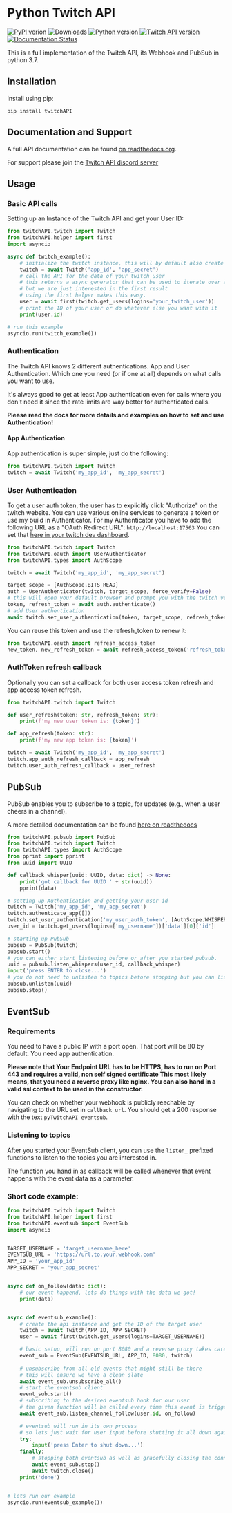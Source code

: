 # Python Twitch API

[![PyPI verion](https://img.shields.io/pypi/v/twitchAPI.svg)](https://pypi.org/project/twitchAPI/) [![Downloads](https://pepy.tech/badge/twitchapi)](https://pepy.tech/project/twitchapi) [![Python version](https://img.shields.io/pypi/pyversions/twitchAPI)](https://pypi.org/project/twitchAPI/) [![Twitch API version](https://img.shields.io/badge/twitch%20API%20version-Helix-brightgreen)](https://dev.twitch.tv/docs/api) [![Documentation Status](https://readthedocs.org/projects/pytwitchapi/badge/?version=latest)](https://pytwitchapi.readthedocs.io/en/latest/?badge=latest)


This is a full implementation of the Twitch API, its Webhook and PubSub in python 3.7.  


## Installation

Install using pip:

```pip install twitchAPI```

## Documentation and Support

A full API documentation can be found [on readthedocs.org](https://pytwitchapi.readthedocs.io/en/latest/index.html).

For support please join the [Twitch API discord server](https://discord.gg/tu2Dmc7gpd)

## Usage

### Basic API calls

Setting up an Instance of the Twitch API and get your User ID:

```python
from twitchAPI.twitch import Twitch
from twitchAPI.helper import first
import asyncio

async def twitch_example():
    # initialize the twitch instance, this will by default also create a app authentication for you
    twitch = await Twitch('app_id', 'app_secret')
    # call the API for the data of your twitch user
    # this returns a async generator that can be used to iterate over all results
    # but we are just interested in the first result
    # using the first helper makes this easy.
    user = await first(twitch.get_users(logins='your_twitch_user'))
    # print the ID of your user or do whatever else you want with it
    print(user.id)

# run this example
asyncio.run(twitch_example())
```

### Authentication

The Twitch API knows 2 different authentications. App and User Authentication.
Which one you need (or if one at all) depends on what calls you want to use.

It's always good to get at least App authentication even for calls where you don't need it since the rate limits are way better for authenticated calls.

**Please read the docs for more details and examples on how to set and use Authentication!**

#### App Authentication

App authentication is super simple, just do the following:

```python
from twitchAPI.twitch import Twitch
twitch = await Twitch('my_app_id', 'my_app_secret')
```

### User Authentication

To get a user auth token, the user has to explicitly click "Authorize" on the twitch website. You can use various online services to generate a token or use my build in Authenticator.
For my Authenticator you have to add the following URL as a "OAuth Redirect URL": ```http://localhost:17563```
You can set that [here in your twitch dev dashboard](https://dev.twitch.tv/console).


```python
from twitchAPI.twitch import Twitch
from twitchAPI.oauth import UserAuthenticator
from twitchAPI.types import AuthScope

twitch = await Twitch('my_app_id', 'my_app_secret')

target_scope = [AuthScope.BITS_READ]
auth = UserAuthenticator(twitch, target_scope, force_verify=False)
# this will open your default browser and prompt you with the twitch verification website
token, refresh_token = await auth.authenticate()
# add User authentication
await twitch.set_user_authentication(token, target_scope, refresh_token)
```

You can reuse this token and use the refresh_token to renew it:

```python
from twitchAPI.oauth import refresh_access_token
new_token, new_refresh_token = await refresh_access_token('refresh_token', 'client_id', 'client_secret')
```

### AuthToken refresh callback

Optionally you can set a callback for both user access token refresh and app access token refresh.

```python
from twitchAPI.twitch import Twitch

def user_refresh(token: str, refresh_token: str):
    print(f'my new user token is: {token}')

def app_refresh(token: str):
    print(f'my new app token is: {token}')

twitch = await Twitch('my_app_id', 'my_app_secret')
twitch.app_auth_refresh_callback = app_refresh
twitch.user_auth_refresh_callback = user_refresh
```


## PubSub

PubSub enables you to subscribe to a topic, for updates (e.g., when a user cheers in a channel).

A more detailed documentation can be found [here on readthedocs](https://pytwitchapi.readthedocs.io/en/latest/modules/twitchAPI.pubsub.html)

```python
from twitchAPI.pubsub import PubSub
from twitchAPI.twitch import Twitch
from twitchAPI.types import AuthScope
from pprint import pprint
from uuid import UUID

def callback_whisper(uuid: UUID, data: dict) -> None:
    print('got callback for UUID ' + str(uuid))
    pprint(data)

# setting up Authentication and getting your user id
twitch = Twitch('my_app_id', 'my_app_secret')
twitch.authenticate_app([])
twitch.set_user_authentication('my_user_auth_token', [AuthScope.WHISPERS_READ], 'my_user_auth_refresh_token')
user_id = twitch.get_users(logins=['my_username'])['data'][0]['id']

# starting up PubSub
pubsub = PubSub(twitch)
pubsub.start()
# you can either start listening before or after you started pubsub.
uuid = pubsub.listen_whispers(user_id, callback_whisper)
input('press ENTER to close...')
# you do not need to unlisten to topics before stopping but you can listen and unlisten at any moment you want
pubsub.unlisten(uuid)
pubsub.stop()
```


## EventSub

### Requirements


You need to have a public IP with a port open. That port will be 80 by default.
You need app authentication.

**Please note that Your Endpoint URL has to be HTTPS, has to run on Port 443 and requires a valid, non self signed certificate
This most likely means, that you need a reverse proxy like nginx. You can also hand in a valid ssl context to be used in the constructor.**

You can check on whether your webhook is publicly reachable by navigating to the URL set in `callback_url`.
You should get a 200 response with the text `pyTwitchAPI eventsub`.

### Listening to topics

After you started your EventSub client, you can use the `listen_` prefixed functions to listen to the topics you are interested in.

The function you hand in as callback will be called whenever that event happens with the event data as a parameter.

### Short code example:

```python
from twitchAPI.twitch import Twitch
from twitchAPI.helper import first
from twitchAPI.eventsub import EventSub
import asyncio


TARGET_USERNAME = 'target_username_here'
EVENTSUB_URL = 'https://url.to.your.webhook.com'
APP_ID = 'your_app_id'
APP_SECRET = 'your_app_secret'


async def on_follow(data: dict):
    # our event happend, lets do things with the data we got!
    print(data)


async def eventsub_example():
    # create the api instance and get the ID of the target user
    twitch = await Twitch(APP_ID, APP_SECRET)
    user = await first(twitch.get_users(logins=TARGET_USERNAME))

    # basic setup, will run on port 8080 and a reverse proxy takes care of the https and certificate
    event_sub = EventSub(EVENTSUB_URL, APP_ID, 8080, twitch)
    
    # unsubscribe from all old events that might still be there
    # this will ensure we have a clean slate
    await event_sub.unsubscribe_all()
    # start the eventsub client
    event_sub.start()
    # subscribing to the desired eventsub hook for our user
    # the given function will be called every time this event is triggered
    await event_sub.listen_channel_follow(user.id, on_follow)

    # eventsub will run in its own process
    # so lets just wait for user input before shutting it all down again
    try:
        input('press Enter to shut down...')
    finally:
        # stopping both eventsub as well as gracefully closing the connection to the API
        await event_sub.stop()
        await twitch.close()
    print('done')


# lets run our example
asyncio.run(eventsub_example())
```
